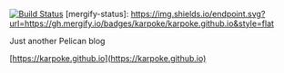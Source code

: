 [![Build Status](https://travis-ci.org/karpoke/karpoke.github.io.svg?branch=release)](https://travis-ci.org/karpoke/karpoke.github.io)
[mergify-status]: https://img.shields.io/endpoint.svg?url=https://gh.mergify.io/badges/karpoke/karpoke.github.io&style=flat

Just another Pelican blog

[https://karpoke.github.io](https://karpoke.github.io)
